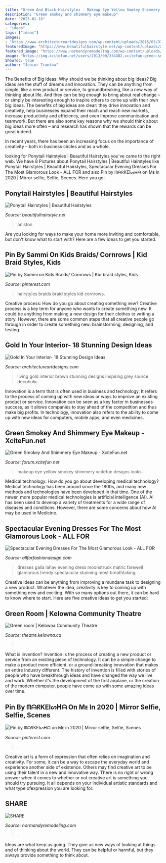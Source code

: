 ```yaml
---
title: "Green And Black Hairstyles - Makeup Eye Yellow Smokey Shimmery Xcitefun Designs Looks"
description: "Green smokey and shimmery eye makeup"
date: "2023-01-18"
categories:
- "ideas"
tags: ["ideas"]
images:
- "https://www.architectureartdesigns.com/wp-content/uploads/2015/05/333-630x472.jpg"
featuredImage: "https://www.beautifulhairstyle.net/wp-content/uploads/2014/02/Hairstyles-Ponytail.jpg"
featured_image: "https://www.normandyremodeling.com/wp-content/uploads/2021/05/McDnldVert-lo-768x1024.jpg"
image: "https://img.xcitefun.net/users/2013/09/334382,xcitefun-green-smokey-and-shimmery-eye-makeup-18.jpg"
ShowToc: true
author: "Junior Trantow"
---
```



The Benefits of Big Ideas: Why should we be thinking about big ideas?
Big ideas are the stuff of dreams and innovation. They can be anything from simple, like a new product or service, to groundbreaking, like a new way of thinking about life. And they can be big enough to bring about real change – or simply be interesting enough to inspire others to come up with their own big ideas.
The benefits of big ideas are clear: they drive innovation and creativity, help businesses expand their reach and reach new markets, increase productivity and efficiency, and even improve communication and teamwork. But there are also some key reasons why we should think about big ideas more often – and research has shown that the rewards can be great indeed.

In recent years, there has been an increasing focus on the importance of creativity – both in business circles and as a whole.

	

		
looking for Ponytail Hairstyles | Beautiful Hairstyles you've came to the right web. We have 8 Pictures about Ponytail Hairstyles | Beautiful Hairstyles like Ponytail Hairstyles | Beautiful Hairstyles, Spectacular Evening Dresses For The Most Glamorous Look - ALL FOR and also Pin by ᗰᗩᖇKEIᔕᕼᗩ on Mᴇ in 2020 | Mirror selfie, Selfie, Scenes. Here you go:
		
    
## Ponytail Hairstyles | Beautiful Hairstyles

<img loading=lazy src="https://www.beautifulhairstyle.net/wp-content/uploads/2014/02/Hairstyles-Ponytail.jpg" onerror="this.onerror=null;this.src='https://tse1.mm.bing.net/th?id=OIP.Q3JqJm3f57th3p5EZcE5iQAAAA&amp;pid=15.1';" alt="Ponytail Hairstyles | Beautiful Hairstyles">

_Source: beautifulhairstyle.net_

>aniston. 

	

Are you looking for ways to make your home more inviting and comfortable, but don't know what to start with? Here are a few ideas to get you started. 

    
## Pin By Sammi On Kids Braids/ Cornrows | Kid Braid Styles, Kids

<img loading=lazy src="https://i.pinimg.com/736x/03/6c/1f/036c1f78dee923135f5b436e4159aa3f.jpg" onerror="this.onerror=null;this.src='https://tse3.mm.bing.net/th?id=OIP.KWGXI9ft8BN2C176_rciDwHaJ3&amp;pid=15.1';" alt="Pin by Sammi on Kids Braids/ Cornrows | Kid braid styles, Kids">

_Source: pinterest.com_

>hairstyles braids braid styles kid cornrows. 

	

Creative process: How do you go about creating something new?
Creative process is a key term for anyone who wants to create something new. It could be anything from making a new design for their clothes to writing a story. However, there are some common steps that all creative people go through in order to create something new: brainstorming, designing, and testing.

    
## Gold In Your Interior- 18 Stunning Design Ideas

<img loading=lazy src="https://www.architectureartdesigns.com/wp-content/uploads/2015/05/333-630x472.jpg" onerror="this.onerror=null;this.src='https://tse2.mm.bing.net/th?id=OIP.io41RZZq1IlRjMuUoYE24wHaFj&amp;pid=15.1';" alt="Gold In Your Interior- 18 Stunning Design Ideas">

_Source: architectureartdesigns.com_

>living gold interior brown stunning designs inspiring grey source decoholic. 

	

Innovation is a term that is often used in business and technology. It refers to the process of coming up with new ideas or ways to improve an existing product or service. Innovation can be seen as a key factor in businesses success, as it allows companies to stay ahead of the competition and thus make big profits. In technology, innovation also refers to the ability to come up with new ideas for computers, mobile apps, and even medicines.

    
## Green Smokey And Shimmery Eye Makeup - XciteFun.net

<img loading=lazy src="https://img.xcitefun.net/users/2013/09/334382,xcitefun-green-smokey-and-shimmery-eye-makeup-18.jpg" onerror="this.onerror=null;this.src='https://tse4.mm.bing.net/th?id=OIP.kFYwH8akJf4vCEbfp9f7zgHaLH&amp;pid=15.1';" alt="Green Smokey And Shimmery Eye Makeup - XciteFun.net">

_Source: forum.xcitefun.net_

>makeup eye yellow smokey shimmery xcitefun designs looks. 

	

Medical technology: How do you go about developing medical technology?
Medical technology has been around since the 1800s, and many new methods and technologies have been developed in that time. One of the newer, more popular medical technologies is artificial intelligence (AI). AI has been used to develop a variety of treatments for a wide range of diseases and conditions. However, there are some concerns about how AI may be used in Medicine.

    
## Spectacular Evening Dresses For The Most Glamorous Look - ALL FOR

<img loading=lazy src="https://allforfashiondesign.com/wp-content/uploads/2014/03/mf-30-600x1255.jpg" onerror="this.onerror=null;this.src='https://tse1.mm.bing.net/th?id=OIP.qfHt1Hbn2oVjeh0mFnz7MgHaPf&amp;pid=15.1';" alt="Spectacular Evening Dresses For The Most Glamorous Look - ALL FOR">

_Source: allforfashiondesign.com_

>dresses galia lahav evening dress moonstruck matric farewell glamorous trendy spectacular stunning most breathtaking. 

	

Creative ideas can be anything from improving a mundane task to designing a new product. Whatever the idea, creativity is key to coming up with something new and exciting. With so many options out there, it can be hard to know where to start. Here are five creative ideas to get you started:

    
## Green Room | Kelowna Community Theatre

<img loading=lazy src="https://theatre.kelowna.ca/sites/files/5/styles/inside_banner/public/uploads/banner/theatre_-_2017_-_hintringer_16.jpg?itok=9tvSKoC9" onerror="this.onerror=null;this.src='https://tse2.mm.bing.net/th?id=OIP.BMzs0lGURkTVqtyMPd8r_QHaDZ&amp;pid=15.1';" alt="Green room | Kelowna Community Theatre">

_Source: theatre.kelowna.ca_

>. 

	

What is invention?
Invention is the process of creating a new product or service from an existing piece of technology. It can be a simple change to make a product more efficient, or a ground-breaking innovation that makes an entire industry different. 
The history of invention is filled with stories of people who have breakthrough ideas and have changed the way we live and work. Whether it's the development of the first airplane, or the creation of the modern computer, people have come up with some amazing ideas over time.

    
## Pin By ᗰᗩᖇKEIᔕᕼᗩ On Mᴇ In 2020 | Mirror Selfie, Selfie, Scenes

<img loading=lazy src="https://i.pinimg.com/736x/3c/b1/bf/3cb1bf32e54393d04889b1fd1dea83a9.jpg" onerror="this.onerror=null;this.src='https://tse4.mm.bing.net/th?id=OIP.ZXlF_uYhj1UoSEn4GhwRHgHaNL&amp;pid=15.1';" alt="Pin by ᗰᗩᖇKEIᔕᕼᗩ on Mᴇ in 2020 | Mirror selfie, Selfie, Scenes">

_Source: pinterest.com_

>. 

	

Creative art is a form of expression that often relies on imagination and creativity. For some, it can be a way to escape the everyday world and experience another side of existence. Others may find creative art to be using their talent in a new and innovative way. There is no right or wrong answer when it comes to whether or not creative art is something you should try pursuing. It all depends on your individual artistic standards and what type ofexpression you are looking for.

    
## SHARE

<img loading=lazy src="https://www.normandyremodeling.com/wp-content/uploads/2021/05/McDnldVert-lo-768x1024.jpg" onerror="this.onerror=null;this.src='https://tse4.mm.bing.net/th?id=OIP.O93AHfFxigMnL_q9MTxT3QHaJ4&amp;pid=15.1';" alt="SHARE">

_Source: normandyremodeling.com_

>. 

	

Ideas are what keep us going. They give us new ways of looking at things and of thinking about the world. They can be helpful or harmful, but they always provide something to think about.


